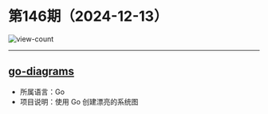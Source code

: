 # 第146期（2024-12-13）

![view-count](https://count.getloli.com/@xiaoxuan6-weekly-20241213)

---
## [go-diagrams](https://github.com/blushft/go-diagrams)
- 所属语言：Go
- 项目说明：使用 Go 创建漂亮的系统图
